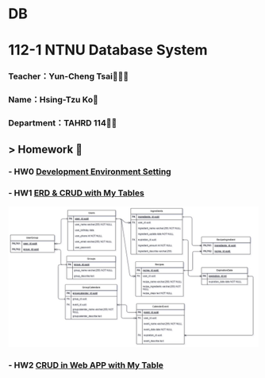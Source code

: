 # DB
# 112-1 NTNU Database System

### Teacher：Yun-Cheng Tsai👩🏻‍💻

### Name：Hsing-Tzu Ko🌼

### Department：TAHRD 114:lion:🏫

## > Homework 📝
### - HW0 [Development Environment Setting](https://www.youtube.com/watch?v=9dRXiToZuH4) 
### - HW1 [ERD & CRUD with My Tables](https://www.youtube.com/watch?v=Y6jJ93m3jao)
![Homework 1/ERD.jpg](https://github.com/Hsing-Tzu/DB/blob/main/Homework%201/ERD.jpg)
### - HW2 [CRUD in Web APP with My Table](https://youtu.be/1AhiBY4fIxs)